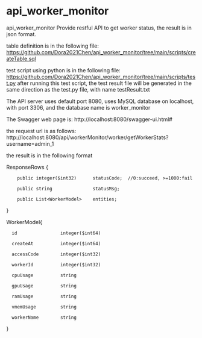 # api_worker_monitor
api_worker_monitor
Provide restful API to get worker status, the result is in json format.

table definition is in the following file:
https://github.com/Dora2021Chen/api_worker_monitor/tree/main/scripts/createTable.sql

test script using python is in the following file:
https://github.com/Dora2021Chen/api_worker_monitor/tree/main/scripts/test.py
after running this test script, the test result file will be generated in the same direction as the test.py file, with name testResult.txt


The API server uses default port 8080, uses MySQL database on localhost, with port 3306, and the database name is worker_monitor

The Swagger web page is: http://localhost:8080/swagger-ui.html#

the request url is as follows: http://localhost:8080/api/workerMonitor/worker/getWorkerStats?username=admin_1

the result is in the following format

ResponseRows {

        public integer($int32)      statusCode;  //0:succeed, >=1000:fail

        public string               statusMsg;

        public List<WorkerModel>    entities;
    
}


WorkerModel{

      id                integer($int64)

      createAt          integer($int64)

      accessCode        integer($int32)

      workerId          integer($int32)

      cpuUsage          string

      gpuUsage          string

      ramUsage          string

      vmemUsage         string

      workerName        string
  
}

